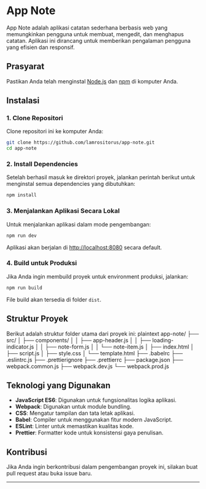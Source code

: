 
# App Note

App Note adalah aplikasi catatan sederhana berbasis web yang memungkinkan pengguna untuk membuat, mengedit, dan menghapus catatan. Aplikasi ini dirancang untuk memberikan pengalaman pengguna yang efisien dan responsif.

## Prasyarat
Pastikan Anda telah menginstal [Node.js](https://nodejs.org/) dan [npm](https://www.npmjs.com/) di komputer Anda.

## Instalasi

### 1. Clone Repositori
Clone repositori ini ke komputer Anda:
```bash
git clone https://github.com/lamrositorus/app-note.git
cd app-note
```

### 2. Install Dependencies
Setelah berhasil masuk ke direktori proyek, jalankan perintah berikut untuk menginstal semua dependencies yang dibutuhkan:
```bash
npm install
```

### 3. Menjalankan Aplikasi Secara Lokal
Untuk menjalankan aplikasi dalam mode pengembangan:
```bash
npm run dev
```
Aplikasi akan berjalan di [http://localhost:8080](http://localhost:8080) secara default.

### 4. Build untuk Produksi
Jika Anda ingin membuild proyek untuk environment produksi, jalankan:
```bash
npm run build 
```
File build akan tersedia di folder `dist`.

## Struktur Proyek
Berikut adalah struktur folder utama dari proyek ini:
plaintext
app-note/
├── src/
│   ├── components/
│   │   ├── app-header.js
│   │   ├── loading-indicator.js
│   │   ├── note-form.js
│   │   └── note-item.js
│   ├── index.html
│   ├── script.js
│   ├── style.css
│   └── template.html
├── .babelrc
├── .eslintrc.js
├── .prettierignore
├── .prettierrc
├── package.json
├── webpack.common.js
├── webpack.dev.js
└── webpack.prod.js


## Teknologi yang Digunakan
- **JavaScript ES6**: Digunakan untuk fungsionalitas logika aplikasi.
- **Webpack**: Digunakan untuk module bundling.
- **CSS**: Mengatur tampilan dan tata letak aplikasi.
- **Babel**: Compiler untuk menggunakan fitur modern JavaScript.
- **ESLint**: Linter untuk memastikan kualitas kode.
- **Prettier**: Formatter kode untuk konsistensi gaya penulisan.

## Kontribusi
Jika Anda ingin berkontribusi dalam pengembangan proyek ini, silakan buat pull request atau buka issue baru.

---
